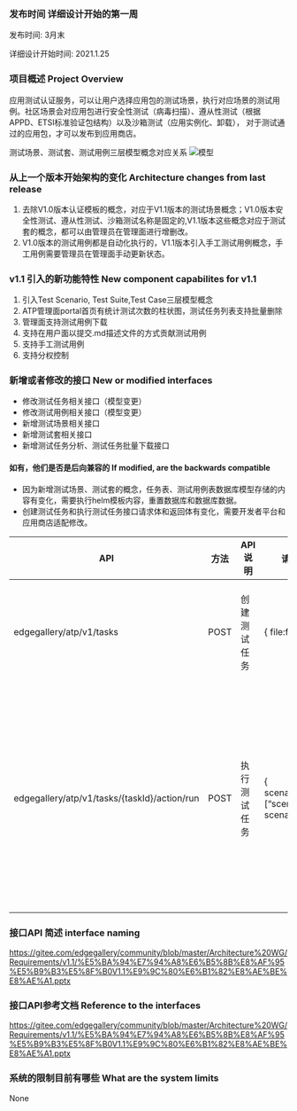 ### 发布时间 详细设计开始的第一周
发布时间: 3月末

详细设计开始时间: 2021.1.25
### 项目概述 Project Overview
应用测试认证服务，可以让用户选择应用包的测试场景，执行对应场景的测试用例。社区场景会对应用包进行安全性测试（病毒扫描）、遵从性测试（根据APPD、ETSI标准验证包结构）以及沙箱测试（应用实例化、卸载）， 对于测试通过的应用包，才可以发布到应用商店。

测试场景、测试套、测试用例三层模型概念对应关系
![模型](https://images.gitee.com/uploads/images/2021/0201/144135_8b426622_7854857.png "model.png")



### 从上一个版本开始架构的变化 Architecture changes from last release
1. 去除V1.0版本认证模板的概念，对应于V1.1版本的测试场景概念；V1.0版本安全性测试、遵从性测试、沙箱测试名称是固定的,V1.1版本这些概念对应于测试套的概念，都可以由管理员在管理面进行增删改。
2. V1.0版本的测试用例都是自动化执行的，V1.1版本引入手工测试用例概念，手工用例需要管理员在管理面手动更新状态。

### v1.1 引入的新功能特性 New component capabilites for v1.1
1. 引入Test Scenario, Test Suite,Test Case三层模型概念
2. ATP管理面portal首页有统计测试次数的柱状图，测试任务列表支持批量删除
3. 管理面支持测试用例下载
4. 支持在用户面以提交.md描述文件的方式贡献测试用例
5. 支持手工测试用例
6. 支持分权控制

### 新增或者修改的接口 New or modified interfaces
* 修改测试任务相关接口（模型变更）
* 修改测试用例相关接口（模型变更）
* 新增测试场景相关接口
* 新增测试套相关接口
* 新增测试任务分析、测试任务批量下载接口

#### 如有，他们是否是后向兼容的 If modified, are the backwards compatible
* 因为新增测试场景、测试套的概念，任务表、测试用例表数据库模型存储的内容有变化，需要执行helm模板内容，重置数据库和数据库数据。
* 创建测试任务和执行测试任务接口请求体和返回体有变化，需要开发者平台和应用商店适配修改。

| API                                          | 方法   | API说明  | 请求体                                            | 返回体                                                                                                                                                                                                                                                                                                                                                                                                                                                                                                                                                                                                                                          | 变更说明                                 |
|----------------------------------------------|------|--------|------------------------------------------------|----------------------------------------------------------------------------------------------------------------------------------------------------------------------------------------------------------------------------------------------------------------------------------------------------------------------------------------------------------------------------------------------------------------------------------------------------------------------------------------------------------------------------------------------------------------------------------------------------------------------------------------------|--------------------------------------|
| edgegallery/atp/v1/tasks                     | POST | 创建测试任务 | {     file:file }                              | {    "id":"",    "packagePath”:"",    "appName":"",    "appVersion":"",    "providerId”:"",    "status":"",    "createTime":123456789,    "user":{        "userId"："",        "userName":""    } }                                                                                                                                                                                                                                                                                                                                                                                                                                           | 请求体去掉了isRun字段，返回体去掉了testCaseDetail字段 |
| edgegallery/atp/v1/tasks/{taskId}/action/run | POST | 执行测试任务 | { scenarioIdList: [“scenario1”,” scenario2”] } | {    "id":"",    "packagePath”:"",    "appName":"",    "appVersion":"",    "providerId”:"",    "status":"",    "createTime":123456789,    "user":{        "userId"："",        "userName":""    }  “testScenarios":[     {           "id":"",       "nameCh":"联通场景",       "nameEn":"",       "testSuites":[        {           "id":"",           "nameCh":"安全性测试",           "nameEn":"",           "testCases":[              {                "id":"",                "nameCh":"防炸弹攻击校验",                "nameEn":"",                "result":"",                "reason":""              }             ]         }        ]        } ] } | 请求体增加了场景id列表，返回体testCaseDetail格式变更   |


### 接口API 简述 interface naming
https://gitee.com/edgegallery/community/blob/master/Architecture%20WG/Requirements/v1.1/%E5%BA%94%E7%94%A8%E6%B5%8B%E8%AF%95%E5%B9%B3%E5%8F%B0V1.1%E9%9C%80%E6%B1%82%E8%AE%BE%E8%AE%A1.pptx

### 接口API参考文档 Reference to the interfaces
https://gitee.com/edgegallery/community/blob/master/Architecture%20WG/Requirements/v1.1/%E5%BA%94%E7%94%A8%E6%B5%8B%E8%AF%95%E5%B9%B3%E5%8F%B0V1.1%E9%9C%80%E6%B1%82%E8%AE%BE%E8%AE%A1.pptx

### 系统的限制目前有哪些 What are the system limits
None